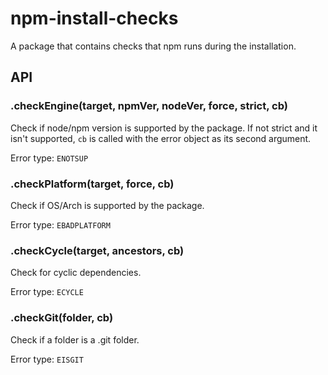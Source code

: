 # npm-install-checks

A package that contains checks that npm runs during the installation.

## API

### .checkEngine(target, npmVer, nodeVer, force, strict, cb)
Check if node/npm version is supported by the package. If not
strict and it isn't supported, `cb` is called with the error
object as its second argument.

Error type: `ENOTSUP`

### .checkPlatform(target, force, cb)
Check if OS/Arch is supported by the package.

Error type: `EBADPLATFORM`

### .checkCycle(target, ancestors, cb)
Check for cyclic dependencies.

Error type: `ECYCLE`

### .checkGit(folder, cb)
Check if a folder is a .git folder.

Error type: `EISGIT`
